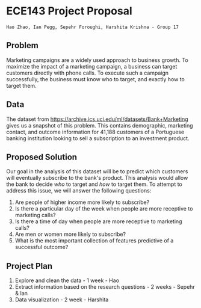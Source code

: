 # ECE143 Project Proposal

    Hao Zhao, Ian Pegg, Sepehr Foroughi, Harshita Krishna - Group 17

## Problem

Marketing campaigns are a widely used approach to business growth. To maximize the impact of a marketing campaign, a 
business can target customers directly with phone calls. To execute such a campaign successfully, the business must 
know who to target, and exactly how to target them.

## Data

The dataset from https://archive.ics.uci.edu/ml/datasets/Bank+Marketing gives us a snapshot of this problem. This 
contains demographic, marketing contact, and outcome information for 41,188 customers of a Portuguese banking 
institution looking to sell a subscription to an investment product.

## Proposed Solution

Our goal in the analysis of this dataset will be to predict which customers will eventually subscribe to the bank's 
product. This analysis would allow the bank to decide *who* to target and *how* to target them. To attempt to address
this issue, we will answer the following questions:

1. Are people of higher income more likely to subscribe?
2. Is there a particular day of the week when people are more receptive to marketing calls?
3. Is there a time of day when people are more receptive to marketing calls?
4. Are men or women more likely to subscribe?
5. What is the most important collection of features predictive of a successful outcome?

## Project Plan

1. Explore and clean the data - 1 week - Hao
2. Extract information based on the research questions - 2 weeks - Sepehr & Ian
3. Data visualization - 2 week - Harshita
